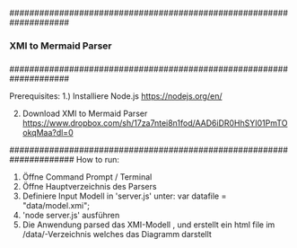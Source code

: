 ####################################################################
###                                                              ###
###               XMI to Mermaid Parser                          ###
###                                                              ###
####################################################################


Prerequisites: 
1.) Installiere Node.js
https://nodejs.org/en/

2) Download XMI to Mermaid Parser
https://www.dropbox.com/sh/17za7ntei8n1fod/AAD6iDR0HhSYI01PmTOokqMaa?dl=0

#####################################################################
How to run:
1) Öffne Command Prompt / Terminal 
2) Öffne Hauptverzeichnis des Parsers 
3) Definiere Input Modell in 'server.js' unter: var datafile = "data/model.xmi";
3) 'node server.js' ausführen
4) Die Anwendung parsed das XMI-Modell , und erstellt ein html file im 
   /data/-Verzeichnis welches das Diagramm darstellt
   